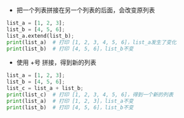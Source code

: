 - 把一个列表拼接在另一个列表的后面，会改变原列表
```py
list_a = [1, 2, 3];
list_b = [4, 5, 6];
list_a.extend(list_b);
print(list_a)  # 打印 [1, 2, 3, 4, 5, 6]，list_a发生了变化
print(list_b)  # 打印 [4, 5, 6]，list_b不变
```

- 使用 +号 拼接，得到新的列表
```py
list_a = [1, 2, 3];
list_b = [4, 5, 6];
list_c = list_a + list_b;
print(list_c)  # 打印 [1, 2, 3, 4, 5, 6]，得到一个新的列表
print(list_a)  # 打印 [1, 2, 3]，list_a不变
print(list_b)  # 打印 [4, 5, 6]，list_b不变
```